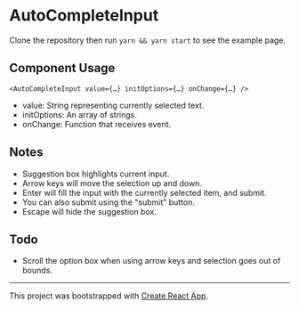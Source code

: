 # AutoCompleteInput

Clone the repository then run `yarn && yarn start` to see the example page.

## Component Usage

`<AutoCompleteInput value={…} initOptions={…} onChange={…} />`

- value: String representing currently selected text.
- initOptions: An array of strings.
- onChange: Function that receives event.

## Notes
- Suggestion box highlights current input.
- Arrow keys will move the selection up and down.
- Enter will fill the input with the currently selected item, and submit.
- You can also submit using the "submit" button.
- Escape will hide the suggestion box.

## Todo
- Scroll the option box when using arrow keys and selection goes out of bounds.

---

This project was bootstrapped with [Create React App](https://github.com/facebook/create-react-app).

